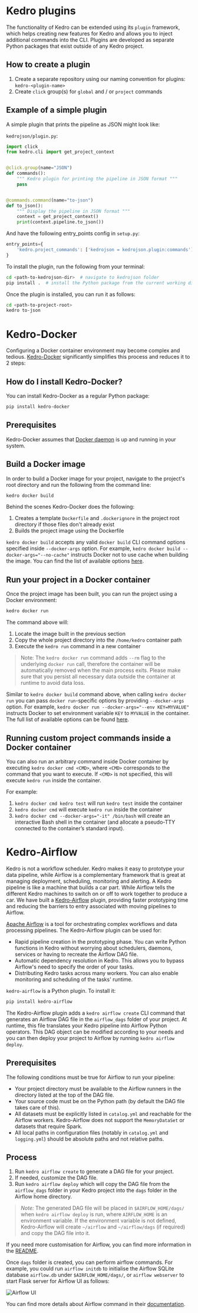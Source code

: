 # Kedro plugins

The functionality of Kedro can be extended using its `plugin` framework, which helps creating new features for Kedro and allows you to inject additional commands into the CLI. Plugins are developed as separate Python packages that exist outside of any Kedro project.

## How to create a plugin

1. Create a separate repository using our naming convention for plugins: `kedro-<plugin-name>`
2. Create `click` group(s) for `global` and / or `project` commands

## Example of a simple plugin

A simple plugin that prints the pipeline as JSON might look like:

`kedrojson/plugin.py`:

```python
import click
from kedro.cli import get_project_context


@click.group(name="JSON")
def commands():
    """ Kedro plugin for printing the pipeline in JSON format """
    pass


@commands.command(name="to-json")
def to_json():
    """ Display the pipeline in JSON format """
    context = get_project_context()
    print(context.pipeline.to_json())
```

And have the following entry_points config in `setup.py`:

```python
entry_points={
    'kedro.project_commands': ['kedrojson = kedrojson.plugin:commands'],
}
```

To install the plugin, run the following from your terminal:

```bash
cd <path-to-kedrojson-dir>  # navigate to kedrojson folder
pip install .  # install the Python package from the current working directory
```

Once the plugin is installed, you can run it as follows:

```bash
cd <path-to-project-root>
kedro to-json
```

# Kedro-Docker

Configuring a Docker container environment may become complex and tedious. [Kedro-Docker](https://github.com/kedro-org/kedro-plugins/tree/main/kedro-docker) significantly simplifies this process and reduces it to 2 steps:

## How do I install Kedro-Docker?

You can install Kedro-Docker as a regular Python package:

```bash
pip install kedro-docker
```

## Prerequisites

Kedro-Docker assumes that [Docker daemon](https://docs.docker.com/engine/docker-overview/) is up and running in your system.

## Build a Docker image

In order to build a Docker image for your project, navigate to the project's root directory and run the following from the command line:

```bash
kedro docker build
```

Behind the scenes Kedro-Docker does the following:

1. Creates a template `Dockerfile` and `.dockerignore` in the project root directory if those files don't already exist
2. Builds the project image using the Dockerfile

`kedro docker build` accepts any valid `docker build` CLI command options specified inside `--docker-args` option. For example, `kedro docker build --docker-args="--no-cache"` instructs Docker not to use cache when building the image. You can find the list of available options [here](https://docs.docker.com/engine/reference/commandline/build/).

## Run your project in a Docker container

Once the project image has been built, you can run the project using a Docker environment:

```bash
kedro docker run
```

The command above will:

1. Locate the image built in the previous section
2. Copy the whole project directory into the `/home/kedro` container path
3. Execute the `kedro run` command in a new container

> Note: The `kedro docker run` command adds `--rm` flag to the underlying `docker run` call, therefore the container will be automatically removed when the main process exits. Please make sure that you persist all necessary data outside the container at runtime to avoid data loss.

Similar to `kedro docker build` command above, when calling `kedro docker run` you can pass `docker run`-specific options by providing `--docker-args` option. For example, `kedro docker run --docker-args="--env KEY=MYVALUE"` instructs Docker to set environment variable `KEY` to `MYVALUE` in the container. The full list of available options can be found [here](https://docs.docker.com/engine/reference/commandline/run/).

## Running custom project commands inside a Docker container

You can also run an arbitrary command inside Docker container by executing `kedro docker cmd <CMD>`, where `<CMD>` corresponds to the command that you want to execute. If `<CMD>` is not specified, this will execute `kedro run` inside the container.

For example:

1. `kedro docker cmd kedro test` will run `kedro test` inside the container
2. `kedro docker cmd` will execute `kedro run` inside the container
3. `kedro docker cmd --docker-args="-it" /bin/bash` will create an interactive Bash shell in the container (and allocate a pseudo-TTY connected to the container’s standard input).

# Kedro-Airflow

Kedro is not a workflow scheduler. Kedro makes it easy to prototype your data pipeline, while Airflow is a complementary framework that is great at managing deployment, scheduling, monitoring and alerting. A Kedro pipeline is like a machine that builds a car part. While Airflow tells the different Kedro machines to switch on or off to work together to produce a car. We have built a [Kedro-Airflow](https://github.com/kedro-org/kedro-plugins/tree/main/kedro-airflow) plugin, providing faster prototyping time and reducing the barriers to entry associated with moving pipelines to Airflow.

[Apache Airflow](https://github.com/apache/airflow) is a tool for orchestrating complex workflows and data processing pipelines. The Kedro-Airflow plugin can be used for:
- Rapid pipeline creation in the prototyping phase. You can write Python functions in Kedro without worrying about schedulers, daemons, services or having to recreate the Airflow DAG file.
- Automatic dependency resolution in Kedro. This allows you to bypass Airflow's need to specify the order of your tasks.
- Distributing Kedro tasks across many workers. You can also enable monitoring and scheduling of the tasks' runtime.


`kedro-airflow` is a Python plugin. To install it:

```bash
pip install kedro-airflow
```

The Kedro-Airflow plugin adds a `kedro airflow create` CLI command that generates an Airflow DAG file in the `airflow_dags` folder of your project. At runtime, this file translates your Kedro pipeline into Airflow Python operators. This DAG object can be modified according to your needs and you can then deploy your project to Airflow by running `kedro airflow deploy`.

## Prerequisites

The following conditions must be true for Airflow to run your pipeline:
* Your project directory must be available to the Airflow runners in the directory listed at the top of the DAG file.
* Your source code must be on the Python path (by default the DAG file takes care of this).
* All datasets must be explicitly listed in `catalog.yml` and reachable for the Airflow workers. Kedro-Airflow does not support the `MemoryDataSet` or datasets that require Spark.
* All local paths in configuration files (notably in `catalog.yml` and `logging.yml`) should be absolute paths and not relative paths.

## Process

1. Run `kedro airflow create` to generate a DAG file for your project.
2. If needed, customize the DAG file.
3. Run `kedro airflow deploy` which will copy the DAG file from the `airflow_dags` folder in your Kedro project into the `dags` folder in the Airflow home directory.

> *Note:* The generated DAG file will be placed in `$AIRFLOW_HOME/dags/` when `kedro airflow deploy` is run, where `AIRFLOW_HOME` is an environment variable. If the environment variable is not defined, Kedro-Airflow will create `~/airflow` and `~/airflow/dags` (if required) and copy the DAG file into it.

If you need more customisation for Airflow, you can find more information in the [README](https://github.com/kedro-org/kedro-plugins/tree/main/kedro-airflow).

Once `dags` folder is created, you can perform airflow commands. For example, you could run `airflow initdb` to initialise the Airflow SQLite database `airflow.db` under `$AIRFLOW_HOME/dags/`, or `airflow webserver` to start Flask server for Airflow UI as follows:

![Airflow UI](./images/airflow_ui.png)

You can find more details about Airflow command in their [documentation](https://airflow.apache.org/howto/index.html).
